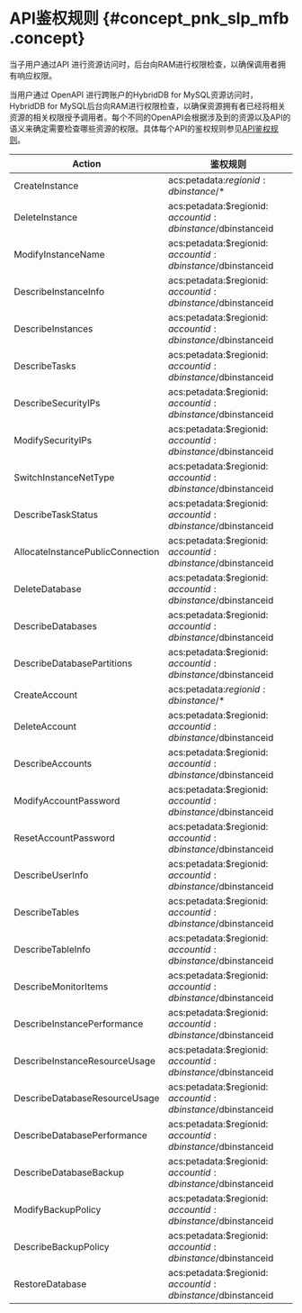 # API鉴权规则 {#concept_pnk_slp_mfb .concept}

当子用户通过API 进行资源访问时，后台向RAM进行权限检查，以确保调用者拥有响应权限。

当用户通过 OpenAPI 进行跨账户的HybridDB for MySQL资源访问时，HybridDB for MySQL后台向RAM进行权限检查，以确保资源拥有者已经将相关资源的相关权限授予调用者。每个不同的OpenAPI会根据涉及到的资源以及API的语义来确定需要检查哪些资源的权限。具体每个API的鉴权规则参见[API鉴权规则](#)。

|Action|鉴权规则|
|------|----|
|CreateInstance|acs:petadata:$regionid: dbinstance /$\*|
|DeleteInstance|acs:petadata:$regionid: $accountid:dbinstance/$dbinstanceid|
|ModifyInstanceName|acs:petadata:$regionid: $accountid:dbinstance/$dbinstanceid|
|DescribeInstanceInfo|acs:petadata:$regionid: $accountid:dbinstance/$dbinstanceid|
|DescribeInstances|acs:petadata:$regionid: $accountid:dbinstance/$dbinstanceid|
|DescribeTasks|acs:petadata:$regionid: $accountid:dbinstance/$dbinstanceid|
|DescribeSecurityIPs|acs:petadata:$regionid: $accountid:dbinstance/$dbinstanceid|
|ModifySecurityIPs|acs:petadata:$regionid: $accountid:dbinstance/$dbinstanceid|
|SwitchInstanceNetType|acs:petadata:$regionid: $accountid:dbinstance/$dbinstanceid|
|DescribeTaskStatus|acs:petadata:$regionid: $accountid:dbinstance/$dbinstanceid|
|AllocateInstancePublicConnection|acs:petadata:$regionid: $accountid:dbinstance/$dbinstanceid|
|DeleteDatabase|acs:petadata:$regionid: $accountid:dbinstance/$dbinstanceid|
|DescribeDatabases|acs:petadata:$regionid: $accountid:dbinstance/$dbinstanceid|
|DescribeDatabasePartitions|acs:petadata:$regionid: $accountid:dbinstance/$dbinstanceid|
|CreateAccount|acs:petadata:$regionid: dbinstance /$\*|
|DeleteAccount|acs:petadata:$regionid: $accountid:dbinstance/$dbinstanceid|
|DescribeAccounts|acs:petadata:$regionid: $accountid:dbinstance/$dbinstanceid|
|ModifyAccountPassword|acs:petadata:$regionid: $accountid:dbinstance/$dbinstanceid|
|ResetAccountPassword|acs:petadata:$regionid: $accountid:dbinstance/$dbinstanceid|
|DescribeUserInfo|acs:petadata:$regionid: $accountid:dbinstance/$dbinstanceid|
|DescribeTables|acs:petadata:$regionid: $accountid:dbinstance/$dbinstanceid|
|DescribeTableInfo|acs:petadata:$regionid: $accountid:dbinstance/$dbinstanceid|
|DescribeMonitorItems|acs:petadata:$regionid: $accountid:dbinstance/$dbinstanceid|
|DescribeInstancePerformance|acs:petadata:$regionid: $accountid:dbinstance/$dbinstanceid|
|DescribeInstanceResourceUsage|acs:petadata:$regionid: $accountid:dbinstance/$dbinstanceid|
|DescribeDatabaseResourceUsage|acs:petadata:$regionid: $accountid:dbinstance/$dbinstanceid|
|DescribeDatabasePerformance|acs:petadata:$regionid: $accountid:dbinstance/$dbinstanceid|
|DescribeDatabaseBackup|acs:petadata:$regionid: $accountid:dbinstance/$dbinstanceid|
|ModifyBackupPolicy|acs:petadata:$regionid: $accountid:dbinstance/$dbinstanceid|
|DescribeBackupPolicy|acs:petadata:$regionid: $accountid:dbinstance/$dbinstanceid|
|RestoreDatabase|acs:petadata:$regionid: $accountid:dbinstance/$dbinstanceid|

